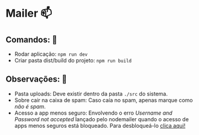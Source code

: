# Mailer 📫

## Comandos: 🖖

- Rodar aplicação: `npm run dev`
- Criar pasta dist/build do projeto: `npm run build`

## Observações: 👀

- Pasta uploads: Deve existir dentro da pasta `./src` do sistema.
- Sobre cair na caixa de spam: Caso caía no spam, apenas marque como _não é spam_.
- Acesso a app menos seguro: Envolvendo o erro _Username and Password not accepted_ lançado pelo nodemailer quando o acesso de apps menos seguros está bloqueado. Para desbloqueá-lo [clica aqui!](https://myaccount.google.com/lesssecureapps)
